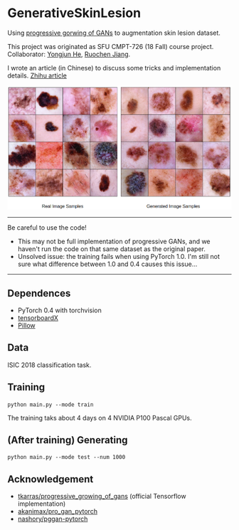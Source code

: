 # GenerativeSkinLesion  

Using [progressive gorwing of GANs](https://arxiv.org/abs/1710.10196) to augmentation skin lesion dataset.  

This project was originated as SFU CMPT-726 (18 Fall) course project. Collaborator: [Yongjun He](https://github.com/YongjunHe), [Ruochen Jiang](https://github.com/VHUCXAONG).   

I wrote an article (in Chinese) to discuss some tricks and implementation details. [Zhihu article](https://zhuanlan.zhihu.com/p/56244285)   

![](https://github.com/SaoYan/GenerativeSkinLesion/blob/master/sample_images.png)   

***

Be careful to use the code!  

* This may not be full implementation of progressive GANs, and we haven't run the code on that same dataset as the original paper.  
* Unsolved issue: the training fails when using PyTorch 1.0. I'm still not sure what difference between 1.0 and 0.4 causes this issue...

***

## Dependences  
* PyTorch 0.4 with torchvision  
* [tensorboardX](https://github.com/lanpa/tensorboardX)  
* [Pillow](https://github.com/python-pillow/Pillow)  

## Data  
ISIC 2018 classification task.  

## Training  

```
python main.py --mode train
```

The training taks about 4 days on 4 NVIDIA P100 Pascal GPUs.  

## (After training) Generating  

```
python main.py --mode test --num 1000
```

## Acknowledgement  

* [tkarras/progressive_growing_of_gans](https://github.com/tkarras/progressive_growing_of_gans) (official Tensorflow implementation)  
* [akanimax/pro_gan_pytorch](https://github.com/akanimax/pro_gan_pytorch)  
* [nashory/pggan-pytorch](https://github.com/nashory/pggan-pytorch)  
